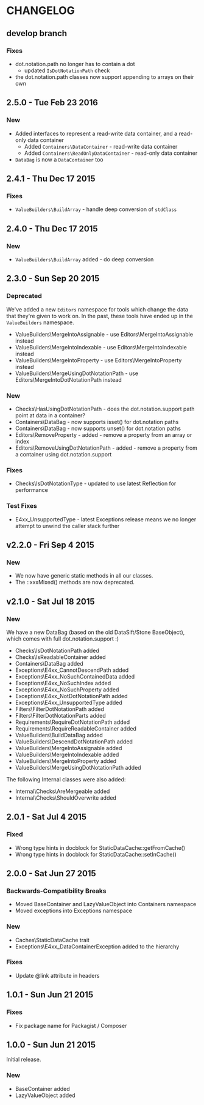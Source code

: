 # CHANGELOG

## develop branch

### Fixes

* dot.notation.path no longer has to contain a dot
  - updated `IsDotNotationPath` check
* the dot.notation.path classes now support appending to arrays on their own

## 2.5.0 - Tue Feb 23 2016

### New

* Added interfaces to represent a read-write data container, and a read-only data container
  - Added `Containers\DataContainer` - read-write data container
  - Added `Containers\ReadOnlyDataContainer` - read-only data container
* `DataBag` is now a `DataContainer` too

## 2.4.1 - Thu Dec 17 2015

### Fixes

* `ValueBuilders\BuildArray` - handle deep conversion of `stdClass`

## 2.4.0 - Thu Dec 17 2015

### New

* `ValueBuilders\BuildArray` added - do deep conversion

## 2.3.0 - Sun Sep 20 2015

### Deprecated

We've added a new `Editors` namespace for tools which change the data that they're given to work on. In the past, these tools have ended up in the `ValueBuilders` namespace.

* ValueBuilders\MergeIntoAssignable - use Editors\MergeIntoAssignable instead
* ValueBuilders\MergeIntoIndexable - use Editors\MergeIntoIndexable instead
* ValueBuilders\MergeIntoProperty - use Editors\MergeIntoProperty instead
* ValueBuilders\MergeUsingDotNotationPath - use Editors\MergeIntoDotNotationPath instead

### New

* Checks\HasUsingDotNotationPath - does the dot.notation.support path point at data in a container?
* Containers\DataBag - now supports isset() for dot.notation paths
* Containers\DataBag - now supports unset() for dot.notation paths
* Editors\RemoveProperty - added - remove a property from an array or index
* Editors\RemoveUsingDotNotationPath - added - remove a property from a container using dot.notation.support

### Fixes

* Checks\IsDotNotationType - updated to use latest Reflection for performance

### Test Fixes

* E4xx_UnsupportedType - latest Exceptions release means we no longer attempt to unwind the caller stack further

## v2.2.0 - Fri Sep 4 2015

### New

* We now have generic static methods in all our classes.
* The ::xxxMixed() methods are now deprecated.

## v2.1.0 - Sat Jul 18 2015

### New

We have a new DataBag (based on the old DataSift/Stone BaseObject), which comes with full dot.notation.support :)

* Checks\IsDotNotationPath added
* Checks\IsReadableContainer added
* Containers\DataBag added
* Exceptions\E4xx_CannotDescendPath added
* Exceptions\E4xx_NoSuchContainedData added
* Exceptions\E4xx_NoSuchIndex added
* Exceptions\E4xx_NoSuchProperty added
* Exceptions\E4xx_NotDotNotationPath added
* Exceptions\E4xx_UnsupportedType added
* Filters\FilterDotNotationPath added
* Filters\FilterDotNotationParts added
* Requirements\RequireDotNotationPath added
* Requirements\RequireReadableContainer added
* ValueBuilders\BuildDataBag added
* ValueBuilders\DescendDotNotationPath added
* ValueBuilders\MergeIntoAssignable added
* ValueBuilders\MergeIntoIndexable added
* ValueBuilders\MergeIntoProperty added
* ValueBuilders\MergeUsingDotNotationPath added

The following Internal classes were also added:

* Internal\Checks\AreMergeable added
* Internal\Checks\ShouldOverwrite added

## 2.0.1 - Sat Jul 4 2015

### Fixed

* Wrong type hints in docblock for StaticDataCache::getFromCache()
* Wrong type hints in docblock for StaticDataCache::setInCache()

## 2.0.0 - Sat Jun 27 2015

### Backwards-Compatibility Breaks

* Moved BaseContainer and LazyValueObject into Containers namespace
* Moved exceptions into Exceptions namespace

### New

* Caches\StaticDataCache trait
* Exceptions\E4xx_DataContainerException added to the hierarchy

### Fixes

* Update @link attribute in headers

## 1.0.1 - Sun Jun 21 2015

### Fixes

* Fix package name for Packagist / Composer

## 1.0.0 - Sun Jun 21 2015

Initial release.

### New

* BaseContainer added
* LazyValueObject added
